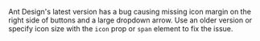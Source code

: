 Ant Design's latest version has a bug causing missing icon margin on the right side of buttons and a large dropdown arrow. Use an older version or specify icon size with the `icon` prop or `span` element to fix the issue.
